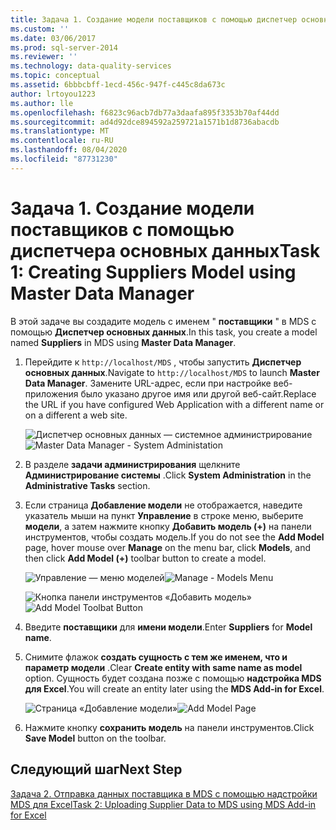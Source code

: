 ```yaml
---
title: Задача 1. Создание модели поставщиков с помощью диспетчер основных данных | Документация Майкрософт
ms.custom: ''
ms.date: 03/06/2017
ms.prod: sql-server-2014
ms.reviewer: ''
ms.technology: data-quality-services
ms.topic: conceptual
ms.assetid: 6bbbcbff-1ecd-456c-947f-c445c8da673c
author: lrtoyou1223
ms.author: lle
ms.openlocfilehash: f6823c96acb7db77a3daafa895f3353b70af44dd
ms.sourcegitcommit: ad4d92dce894592a259721a1571b1d8736abacdb
ms.translationtype: MT
ms.contentlocale: ru-RU
ms.lasthandoff: 08/04/2020
ms.locfileid: "87731230"
---
```

# <a name="task-1-creating-suppliers-model-using-master-data-manager"></a><span data-ttu-id="76891-102">Задача 1. Создание модели поставщиков с помощью диспетчера основных данных</span><span class="sxs-lookup"><span data-stu-id="76891-102">Task 1: Creating Suppliers Model using Master Data Manager</span></span>
  <span data-ttu-id="76891-103">В этой задаче вы создадите модель с именем " **поставщики** " в MDS с помощью **Диспетчер основных данных**.</span><span class="sxs-lookup"><span data-stu-id="76891-103">In this task, you create a model named **Suppliers** in MDS using **Master Data Manager**.</span></span>  
  
1.  <span data-ttu-id="76891-104">Перейдите к `http://localhost/MDS` , чтобы запустить **Диспетчер основных данных**.</span><span class="sxs-lookup"><span data-stu-id="76891-104">Navigate to `http://localhost/MDS` to launch **Master Data Manager**.</span></span> <span data-ttu-id="76891-105">Замените URL-адрес, если при настройке веб-приложения было указано другое имя или другой веб-сайт.</span><span class="sxs-lookup"><span data-stu-id="76891-105">Replace the URL if you have configured Web Application with a different name or on a different a web site.</span></span>  
  
     <span data-ttu-id="76891-106">![Диспетчер основных данных — системное администрирование](../../2014/tutorials/media/et-creatingsuppliersmodelusingmdm-01.jpg "Диспетчер основных данных — системное администрирование")</span><span class="sxs-lookup"><span data-stu-id="76891-106">![Master Data Manager - System Administation](../../2014/tutorials/media/et-creatingsuppliersmodelusingmdm-01.jpg "Master Data Manager - System Administation")</span></span>  
  
2.  <span data-ttu-id="76891-107">В разделе **задачи администрирования** щелкните **Администрирование системы** .</span><span class="sxs-lookup"><span data-stu-id="76891-107">Click **System Administration** in the **Administrative Tasks** section.</span></span>  
  
3.  <span data-ttu-id="76891-108">Если страница **Добавление модели** не отображается, наведите указатель мыши на пункт **Управление** в строке меню, выберите **модели**, а затем нажмите кнопку **Добавить модель (+)** на панели инструментов, чтобы создать модель.</span><span class="sxs-lookup"><span data-stu-id="76891-108">If you do not see the **Add Model** page, hover mouse over **Manage** on the menu bar, click **Models**, and then click **Add Model (+)** toolbar button to create a model.</span></span>  
  
     <span data-ttu-id="76891-109">![Управление — меню моделей](../../2014/tutorials/media/et-creatingsuppliersmodelusingmdm-02.jpg "Управление — меню моделей")</span><span class="sxs-lookup"><span data-stu-id="76891-109">![Manage - Models Menu](../../2014/tutorials/media/et-creatingsuppliersmodelusingmdm-02.jpg "Manage - Models Menu")</span></span>  
  
     <span data-ttu-id="76891-110">![Кнопка панели инструментов «Добавить модель»](../../2014/tutorials/media/et-creatingsuppliersmodelusingmdm-03.jpg "Кнопка панели инструментов «Добавить модель»")</span><span class="sxs-lookup"><span data-stu-id="76891-110">![Add Model Toolbat Button](../../2014/tutorials/media/et-creatingsuppliersmodelusingmdm-03.jpg "Add Model Toolbat Button")</span></span>  
  
4.  <span data-ttu-id="76891-111">Введите **поставщики** для **имени модели**.</span><span class="sxs-lookup"><span data-stu-id="76891-111">Enter **Suppliers** for **Model name**.</span></span>  
  
5.  <span data-ttu-id="76891-112">Снимите флажок **создать сущность с тем же именем, что и параметр модели** .</span><span class="sxs-lookup"><span data-stu-id="76891-112">Clear **Create entity with same name as model** option.</span></span> <span data-ttu-id="76891-113">Сущность будет создана позже с помощью **надстройка MDS для Excel**.</span><span class="sxs-lookup"><span data-stu-id="76891-113">You will create an entity later using the **MDS Add-in for Excel**.</span></span>  
  
     <span data-ttu-id="76891-114">![Страница «Добавление модели»](../../2014/tutorials/media/et-creatingsuppliersmodelusingmdm-04.jpg "Страница «Добавление модели»")</span><span class="sxs-lookup"><span data-stu-id="76891-114">![Add Model Page](../../2014/tutorials/media/et-creatingsuppliersmodelusingmdm-04.jpg "Add Model Page")</span></span>  
  
6.  <span data-ttu-id="76891-115">Нажмите кнопку **сохранить модель** на панели инструментов.</span><span class="sxs-lookup"><span data-stu-id="76891-115">Click **Save Model** button on the toolbar.</span></span>  
  
## <a name="next-step"></a><span data-ttu-id="76891-116">Следующий шаг</span><span class="sxs-lookup"><span data-stu-id="76891-116">Next Step</span></span>  
 [<span data-ttu-id="76891-117">Задача 2. Отправка данных поставщика в MDS с помощью надстройки MDS для Excel</span><span class="sxs-lookup"><span data-stu-id="76891-117">Task 2: Uploading Supplier Data to MDS using MDS Add-in for Excel</span></span>](../../2014/tutorials/task-2-uploading-supplier-data-to-mds-using-mds-add-in-for-excel.md)  
  
  
